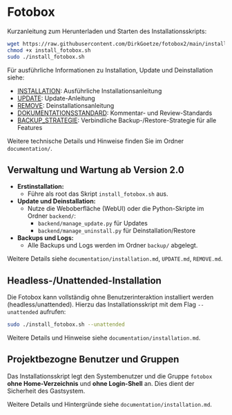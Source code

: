 # Fotobox

Kurzanleitung zum Herunterladen und Starten des Installationsskripts:

```sh
wget https://raw.githubusercontent.com/DirkGoetze/fotobox2/main/install_fotobox.sh
chmod +x install_fotobox.sh
sudo ./install_fotobox.sh
```

Für ausführliche Informationen zu Installation, Update und Deinstallation siehe:

- [INSTALLATION](documentation/INSTALLATION.md): Ausführliche Installationsanleitung
- [UPDATE](documentation/UPDATE.md): Update-Anleitung
- [REMOVE](documentation/REMOVE.md): Deinstallationsanleitung
- [DOKUMENTATIONSSTANDARD](DOKUMENTATIONSSTANDARD.md): Kommentar- und Review-Standards
- [BACKUP_STRATEGIE](BACKUP_STRATEGIE.md): Verbindliche Backup-/Restore-Strategie für alle Features

Weitere technische Details und Hinweise finden Sie im Ordner `documentation/`.

## Verwaltung und Wartung ab Version 2.0

- **Erstinstallation:**
  - Führe als root das Skript `install_fotobox.sh` aus.
- **Update und Deinstallation:**
  - Nutze die Weboberfläche (WebUI) oder die Python-Skripte im Ordner `backend/`:
    - `backend/manage_update.py` für Updates
    - `backend/manage_uninstall.py` für Deinstallation/Restore
- **Backups und Logs:**
  - Alle Backups und Logs werden im Ordner `backup/` abgelegt.

Weitere Details siehe `documentation/installation.md`, `UPDATE.md`, `REMOVE.md`.

## Headless-/Unattended-Installation

Die Fotobox kann vollständig ohne Benutzerinteraktion installiert werden (headless/unattended). Hierzu das Installationsskript mit dem Flag `--unattended` aufrufen:

```bash
sudo ./install_fotobox.sh --unattended
```

Weitere Details und Hinweise siehe `documentation/installation.md`.

## Projektbezogne Benutzer und Gruppen  

Das Installationsskript legt den Systembenutzer und die Gruppe `fotobox` **ohne Home-Verzeichnis** und **ohne Login-Shell** an. Dies dient der Sicherheit des Gastsystem.

Weitere Details und Hintergründe siehe `documentation/installation.md`.
